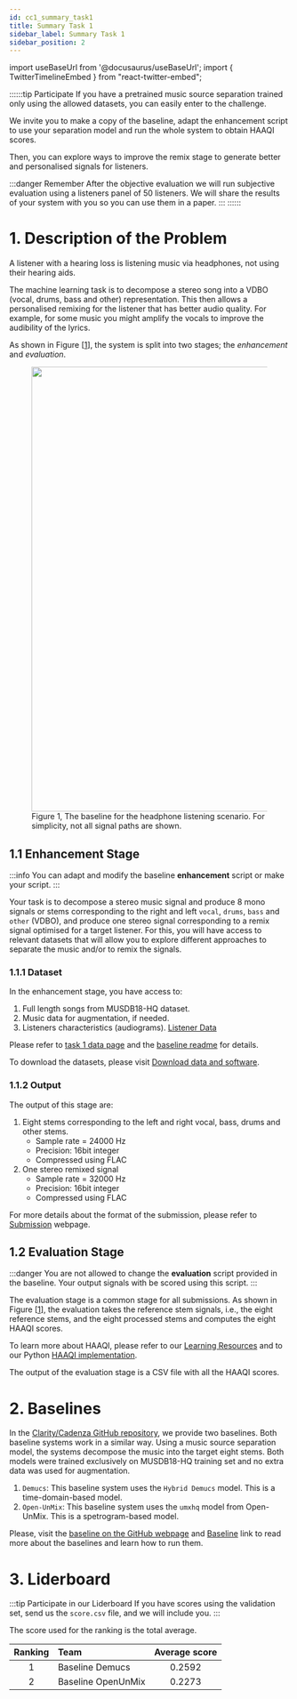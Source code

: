 ```yaml
---
id: cc1_summary_task1
title: Summary Task 1
sidebar_label: Summary Task 1
sidebar_position: 2
---
```

import useBaseUrl from '@docusaurus/useBaseUrl';
import { TwitterTimelineEmbed } from "react-twitter-embed";

::::::tip Participate
If you have a pretrained music source separation trained only using the allowed datasets, you can easily enter to the challenge.

We invite you to make a copy of the baseline, adapt the enhancement script to use your separation model and
run the whole system to obtain HAAQI scores.

Then, you can explore ways to improve the remix stage to generate better and personalised signals for listeners.

:::danger Remember
After the objective evaluation we will run subjective evaluation using a listeners panel of 50 listeners.
We will share the results of your system with you so you can use them in a paper.
:::
::::::

# 1. Description of the Problem

A listener with a hearing loss is listening music via headphones, not using their hearing aids. 

The machine learning task is to decompose a stereo song into a VDBO (vocal, drums, bass and other) representation.
This then allows a personalised remixing for the listener that has better audio quality. 
For example, for some music you might amplify the vocals to improve the audibility of the lyrics.

As shown in Figure [[1](#fig1)], the system is split into two stages; the _enhancement_ and _evaluation_.

<figure id="fig1">
<img width="800" src={useBaseUrl('/img/headphone_simple_v3.png')} />
<figcaption>Figure 1, The baseline for the headphone listening scenario. For simplicity, not all signal paths are shown.</figcaption>
</figure>


## 1.1 Enhancement Stage
:::info
You can adapt and modify the baseline **enhancement** script or make your script.
:::

Your task is to decompose a stereo music signal and produce 8 mono signals or stems corresponding to the 
right and left `vocal`, `drums`, `bass` and `other` (VDBO), and produce one stereo signal corresponding to a 
remix signal optimised for a target listener. 
For this, you will have access to relevant datasets that will
allow you to explore different approaches to separate the music and/or to remix the signals.  

### 1.1.1 Dataset

In the enhancement stage, you have access to:

1. Full length songs from MUSDB18-HQ dataset.
2. Music data for augmentation, if needed. 
3. Listeners characteristics (audiograms). [Listener Data](Data/cc1_data_listener)

Please refer to [task 1 data page](Data/cc1_data_overview) and 
the [baseline readme](https://github.com/claritychallenge/clarity/tree/main/recipes/cad1/task1/baseline) for details.

To download the datasets, please visit [Download data and software](Take%20part/cc1_download#21-task-1---headphones).

### 1.1.2 Output

The output of this stage are:

1. Eight stems corresponding to the left and right vocal, bass, drums and other stems.
    - Sample rate = 24000 Hz
    - Precision: 16bit integer
    - Compressed using FLAC
2. One stereo remixed signal
    - Sample rate = 32000 Hz
    - Precision: 16bit integer
    - Compressed using FLAC

For more details about the format of the submission, please refer to [Submission](Take%20part/cc1_submission) webpage.

## 1.2 Evaluation Stage

:::danger
You are not allowed to change the **evaluation** script provided in the baseline.
Your output signals with be scored using this script.
:::

The evaluation stage is a common stage for all submissions.
As shown in Figure [[1](#fig1)], the evaluation takes the reference stem signals, i.e., the eight reference stems,
and the eight processed stems and computes the eight HAAQI scores.

To learn more about HAAQI, please refer to our [Learning Resources](../learning_resources/Hearing_aid_processing/edu_HAP_HA_processed_speech)
and to our Python [HAAQI implementation](https://github.com/claritychallenge/clarity/blob/cad1task1-baseline2/clarity/evaluator/haaqi/haaqi.py). 

The output of the evaluation stage is a CSV file with all the HAAQI scores. 

# 2. Baselines

In the [Clarity/Cadenza GitHub repository](https://github.com/claritychallenge/clarity), we provide two baselines.
Both baseline systems work in a similar way. Using a music source separation model, the systems
decompose the music into the target eight stems. Both models were trained exclusively on MUSDB18-HQ training set and no
extra data was used for augmentation.

1. `Demucs`: This baseline system uses the `Hybrid Demucs` model. This is a time-domain-based model.
2. `Open-UnMix`: This baseline system uses the `umxhq` model from Open-UnMix. This is a spetrogram-based model.

Please, visit the [baseline on the GitHub webpage](https://github.com/claritychallenge/clarity/tree/cad1task1-baseline2/recipes/cad1/task1/baseline)
and [Baseline](Software/cc1_baseline#1-task-1-headphones) link to read more about the baselines and learn how to run them.

# 3. Liderboard

:::tip Participate in our Liderboard
If you have scores using the validation set, send us the `score.csv` file, and we will include you.
:::

The score used for the ranking is the total average.

| Ranking | Team                     | Average score | 
|:-------:|:-------------------------|:-------------:|
|    1    | Baseline Demucs          |    0.2592     |
|    2    | Baseline OpenUnMix       |    0.2273     |
